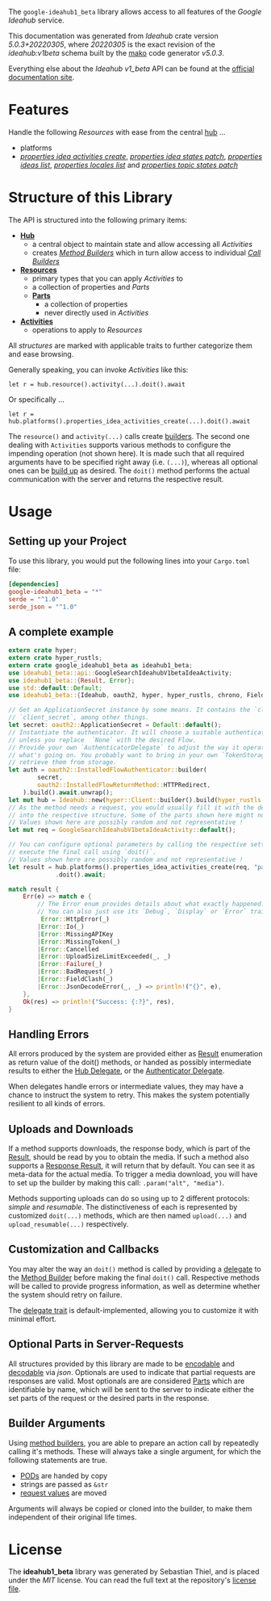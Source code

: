 <!---
DO NOT EDIT !
This file was generated automatically from 'src/generator/templates/api/README.md.mako'
DO NOT EDIT !
-->
The `google-ideahub1_beta` library allows access to all features of the *Google Ideahub* service.

This documentation was generated from *Ideahub* crate version *5.0.3+20220305*, where *20220305* is the exact revision of the *ideahub:v1beta* schema built by the [mako](http://www.makotemplates.org/) code generator *v5.0.3*.

Everything else about the *Ideahub* *v1_beta* API can be found at the
[official documentation site](https://console.cloud.google.com/apis/library/ideahub.googleapis.com).
# Features

Handle the following *Resources* with ease from the central [hub](https://docs.rs/google-ideahub1_beta/5.0.3+20220305/google_ideahub1_beta/Ideahub) ...

* platforms
 * [*properties idea activities create*](https://docs.rs/google-ideahub1_beta/5.0.3+20220305/google_ideahub1_beta/api::PlatformPropertyIdeaActivityCreateCall), [*properties idea states patch*](https://docs.rs/google-ideahub1_beta/5.0.3+20220305/google_ideahub1_beta/api::PlatformPropertyIdeaStatePatchCall), [*properties ideas list*](https://docs.rs/google-ideahub1_beta/5.0.3+20220305/google_ideahub1_beta/api::PlatformPropertyIdeaListCall), [*properties locales list*](https://docs.rs/google-ideahub1_beta/5.0.3+20220305/google_ideahub1_beta/api::PlatformPropertyLocaleListCall) and [*properties topic states patch*](https://docs.rs/google-ideahub1_beta/5.0.3+20220305/google_ideahub1_beta/api::PlatformPropertyTopicStatePatchCall)




# Structure of this Library

The API is structured into the following primary items:

* **[Hub](https://docs.rs/google-ideahub1_beta/5.0.3+20220305/google_ideahub1_beta/Ideahub)**
    * a central object to maintain state and allow accessing all *Activities*
    * creates [*Method Builders*](https://docs.rs/google-ideahub1_beta/5.0.3+20220305/google_ideahub1_beta/client::MethodsBuilder) which in turn
      allow access to individual [*Call Builders*](https://docs.rs/google-ideahub1_beta/5.0.3+20220305/google_ideahub1_beta/client::CallBuilder)
* **[Resources](https://docs.rs/google-ideahub1_beta/5.0.3+20220305/google_ideahub1_beta/client::Resource)**
    * primary types that you can apply *Activities* to
    * a collection of properties and *Parts*
    * **[Parts](https://docs.rs/google-ideahub1_beta/5.0.3+20220305/google_ideahub1_beta/client::Part)**
        * a collection of properties
        * never directly used in *Activities*
* **[Activities](https://docs.rs/google-ideahub1_beta/5.0.3+20220305/google_ideahub1_beta/client::CallBuilder)**
    * operations to apply to *Resources*

All *structures* are marked with applicable traits to further categorize them and ease browsing.

Generally speaking, you can invoke *Activities* like this:

```Rust,ignore
let r = hub.resource().activity(...).doit().await
```

Or specifically ...

```ignore
let r = hub.platforms().properties_idea_activities_create(...).doit().await
```

The `resource()` and `activity(...)` calls create [builders][builder-pattern]. The second one dealing with `Activities`
supports various methods to configure the impending operation (not shown here). It is made such that all required arguments have to be
specified right away (i.e. `(...)`), whereas all optional ones can be [build up][builder-pattern] as desired.
The `doit()` method performs the actual communication with the server and returns the respective result.

# Usage

## Setting up your Project

To use this library, you would put the following lines into your `Cargo.toml` file:

```toml
[dependencies]
google-ideahub1_beta = "*"
serde = "^1.0"
serde_json = "^1.0"
```

## A complete example

```Rust
extern crate hyper;
extern crate hyper_rustls;
extern crate google_ideahub1_beta as ideahub1_beta;
use ideahub1_beta::api::GoogleSearchIdeahubV1betaIdeaActivity;
use ideahub1_beta::{Result, Error};
use std::default::Default;
use ideahub1_beta::{Ideahub, oauth2, hyper, hyper_rustls, chrono, FieldMask};

// Get an ApplicationSecret instance by some means. It contains the `client_id` and
// `client_secret`, among other things.
let secret: oauth2::ApplicationSecret = Default::default();
// Instantiate the authenticator. It will choose a suitable authentication flow for you,
// unless you replace  `None` with the desired Flow.
// Provide your own `AuthenticatorDelegate` to adjust the way it operates and get feedback about
// what's going on. You probably want to bring in your own `TokenStorage` to persist tokens and
// retrieve them from storage.
let auth = oauth2::InstalledFlowAuthenticator::builder(
        secret,
        oauth2::InstalledFlowReturnMethod::HTTPRedirect,
    ).build().await.unwrap();
let mut hub = Ideahub::new(hyper::Client::builder().build(hyper_rustls::HttpsConnectorBuilder::new().with_native_roots().https_or_http().enable_http1().build()), auth);
// As the method needs a request, you would usually fill it with the desired information
// into the respective structure. Some of the parts shown here might not be applicable !
// Values shown here are possibly random and not representative !
let mut req = GoogleSearchIdeahubV1betaIdeaActivity::default();

// You can configure optional parameters by calling the respective setters at will, and
// execute the final call using `doit()`.
// Values shown here are possibly random and not representative !
let result = hub.platforms().properties_idea_activities_create(req, "parent")
             .doit().await;

match result {
    Err(e) => match e {
        // The Error enum provides details about what exactly happened.
        // You can also just use its `Debug`, `Display` or `Error` traits
         Error::HttpError(_)
        |Error::Io(_)
        |Error::MissingAPIKey
        |Error::MissingToken(_)
        |Error::Cancelled
        |Error::UploadSizeLimitExceeded(_, _)
        |Error::Failure(_)
        |Error::BadRequest(_)
        |Error::FieldClash(_)
        |Error::JsonDecodeError(_, _) => println!("{}", e),
    },
    Ok(res) => println!("Success: {:?}", res),
}

```
## Handling Errors

All errors produced by the system are provided either as [Result](https://docs.rs/google-ideahub1_beta/5.0.3+20220305/google_ideahub1_beta/client::Result) enumeration as return value of
the doit() methods, or handed as possibly intermediate results to either the
[Hub Delegate](https://docs.rs/google-ideahub1_beta/5.0.3+20220305/google_ideahub1_beta/client::Delegate), or the [Authenticator Delegate](https://docs.rs/yup-oauth2/*/yup_oauth2/trait.AuthenticatorDelegate.html).

When delegates handle errors or intermediate values, they may have a chance to instruct the system to retry. This
makes the system potentially resilient to all kinds of errors.

## Uploads and Downloads
If a method supports downloads, the response body, which is part of the [Result](https://docs.rs/google-ideahub1_beta/5.0.3+20220305/google_ideahub1_beta/client::Result), should be
read by you to obtain the media.
If such a method also supports a [Response Result](https://docs.rs/google-ideahub1_beta/5.0.3+20220305/google_ideahub1_beta/client::ResponseResult), it will return that by default.
You can see it as meta-data for the actual media. To trigger a media download, you will have to set up the builder by making
this call: `.param("alt", "media")`.

Methods supporting uploads can do so using up to 2 different protocols:
*simple* and *resumable*. The distinctiveness of each is represented by customized
`doit(...)` methods, which are then named `upload(...)` and `upload_resumable(...)` respectively.

## Customization and Callbacks

You may alter the way an `doit()` method is called by providing a [delegate](https://docs.rs/google-ideahub1_beta/5.0.3+20220305/google_ideahub1_beta/client::Delegate) to the
[Method Builder](https://docs.rs/google-ideahub1_beta/5.0.3+20220305/google_ideahub1_beta/client::CallBuilder) before making the final `doit()` call.
Respective methods will be called to provide progress information, as well as determine whether the system should
retry on failure.

The [delegate trait](https://docs.rs/google-ideahub1_beta/5.0.3+20220305/google_ideahub1_beta/client::Delegate) is default-implemented, allowing you to customize it with minimal effort.

## Optional Parts in Server-Requests

All structures provided by this library are made to be [encodable](https://docs.rs/google-ideahub1_beta/5.0.3+20220305/google_ideahub1_beta/client::RequestValue) and
[decodable](https://docs.rs/google-ideahub1_beta/5.0.3+20220305/google_ideahub1_beta/client::ResponseResult) via *json*. Optionals are used to indicate that partial requests are responses
are valid.
Most optionals are are considered [Parts](https://docs.rs/google-ideahub1_beta/5.0.3+20220305/google_ideahub1_beta/client::Part) which are identifiable by name, which will be sent to
the server to indicate either the set parts of the request or the desired parts in the response.

## Builder Arguments

Using [method builders](https://docs.rs/google-ideahub1_beta/5.0.3+20220305/google_ideahub1_beta/client::CallBuilder), you are able to prepare an action call by repeatedly calling it's methods.
These will always take a single argument, for which the following statements are true.

* [PODs][wiki-pod] are handed by copy
* strings are passed as `&str`
* [request values](https://docs.rs/google-ideahub1_beta/5.0.3+20220305/google_ideahub1_beta/client::RequestValue) are moved

Arguments will always be copied or cloned into the builder, to make them independent of their original life times.

[wiki-pod]: http://en.wikipedia.org/wiki/Plain_old_data_structure
[builder-pattern]: http://en.wikipedia.org/wiki/Builder_pattern
[google-go-api]: https://github.com/google/google-api-go-client

# License
The **ideahub1_beta** library was generated by Sebastian Thiel, and is placed
under the *MIT* license.
You can read the full text at the repository's [license file][repo-license].

[repo-license]: https://github.com/Byron/google-apis-rsblob/main/LICENSE.md

